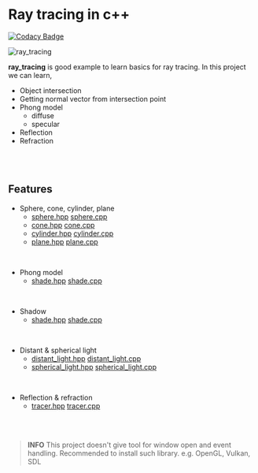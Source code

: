 # Ray tracing in c++

[![Codacy Badge](https://api.codacy.com/project/badge/Grade/4e98ad96204d439f9e4345a1923d7e80)](https://www.codacy.com/manual/jebae/ray_tracing?utm_source=github.com&amp;utm_medium=referral&amp;utm_content=jebae/ray_tracing&amp;utm_campaign=Badge_Grade)

![ray_tracing](https://www.dropbox.com/s/t0oci4oelv5fmou/ray_tracing.png?raw=1)

**ray_tracing** is good example to learn basics for ray tracing. In this project we can learn,

- Object intersection
- Getting normal vector from intersection point
- Phong model
	- diffuse
	- specular
- Reflection
- Refraction

<br><br>

## Features

- Sphere, cone, cylinder, plane
	- [sphere.hpp](includes/sphere.hpp) [sphere.cpp](srcs/object/sphere.hpp)
	- [cone.hpp](includes/cone.hpp) [cone.cpp](srcs/object/cone.hpp)
	- [cylinder.hpp](includes/cylinder.hpp) [cylinder.cpp](srcs/object/cylinder.hpp)
	- [plane.hpp](includes/plane.hpp) [plane.cpp](srcs/object/plane.hpp)

<br>

- Phong model
	- [shade.hpp](includes/shade.hpp) [shade.cpp](srcs/shade/shade.hpp)

<br>

- Shadow
	- [shade.hpp](includes/shade.hpp) [shade.cpp](srcs/shade/shade.hpp)

<br>

- Distant & spherical light
	- [distant_light.hpp](includes/distant_light.hpp) [distant_light.cpp](srcs/light/distant_light.hpp)
	- [spherical_light.hpp](includes/spherical_light.hpp) [spherical_light.cpp](srcs/light/spherical_light.hpp)

<br>

- Reflection & refraction
	- [tracer.hpp](includes/tracer.hpp) [tracer.cpp](srcs/trace/tracer.hpp)

<br><br>

> **INFO** This project doesn't give tool for window open and event handling. Recommended to install such library.
e.g. OpenGL, Vulkan, SDL
